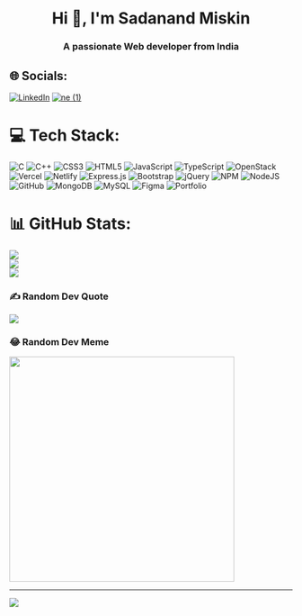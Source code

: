 <h1 align="center">Hi 👋, I'm Sadanand Miskin</h1>
<h3 align="center">A passionate Web developer from India</h3>


## 🌐 Socials:
[![LinkedIn](https://img.shields.io/badge/LinkedIn-%230077B5.svg?logo=linkedin&logoColor=white)](https://linkedin.com/in/sadanand-miskin-a1414a1a4/) 
[![ne (1)](https://github.com/SadanandMiskin/SadanandMiskin/assets/119523972/b3b5f07a-6d67-4a92-b41c-8996dfcd224b)](bit.ly/miskinsadanand)





# 💻 Tech Stack:
![C](https://img.shields.io/badge/c-%2300599C.svg?style=for-the-badge&logo=c&logoColor=white) ![C++](https://img.shields.io/badge/c++-%2300599C.svg?style=for-the-badge&logo=c%2B%2B&logoColor=white) ![CSS3](https://img.shields.io/badge/css3-%231572B6.svg?style=for-the-badge&logo=css3&logoColor=white) ![HTML5](https://img.shields.io/badge/html5-%23E34F26.svg?style=for-the-badge&logo=html5&logoColor=white) ![JavaScript](https://img.shields.io/badge/javascript-%23323330.svg?style=for-the-badge&logo=javascript&logoColor=%23F7DF1E) ![TypeScript](https://img.shields.io/badge/typescript-%23007ACC.svg?style=for-the-badge&logo=typescript&logoColor=white) ![OpenStack](https://img.shields.io/badge/Openstack-%23f01742.svg?style=for-the-badge&logo=openstack&logoColor=white) ![Vercel](https://img.shields.io/badge/vercel-%23000000.svg?style=for-the-badge&logo=vercel&logoColor=white) ![Netlify](https://img.shields.io/badge/netlify-%23000000.svg?style=for-the-badge&logo=netlify&logoColor=#00C7B7) ![Express.js](https://img.shields.io/badge/express.js-%23404d59.svg?style=for-the-badge&logo=express&logoColor=%2361DAFB) ![Bootstrap](https://img.shields.io/badge/bootstrap-%23563D7C.svg?style=for-the-badge&logo=bootstrap&logoColor=white) ![jQuery](https://img.shields.io/badge/jquery-%230769AD.svg?style=for-the-badge&logo=jquery&logoColor=white) ![NPM](https://img.shields.io/badge/NPM-%23000000.svg?style=for-the-badge&logo=npm&logoColor=white) ![NodeJS](https://img.shields.io/badge/node.js-6DA55F?style=for-the-badge&logo=node.js&logoColor=white) ![GitHub](https://img.shields.io/badge/GitHub-%23121011.svg?style=for-the-badge&logo=github&logoColor=white) ![MongoDB](https://img.shields.io/badge/MongoDB-%234ea94b.svg?style=for-the-badge&logo=mongodb&logoColor=white) ![MySQL](https://img.shields.io/badge/mysql-%2300f.svg?style=for-the-badge&logo=mysql&logoColor=white) 	![Figma](https://img.shields.io/badge/figma-%23F24E1E.svg?style=for-the-badge&logo=figma&logoColor=white) ![Portfolio](https://img.shields.io/badge/Portfolio-%23000000.svg?style=for-the-badge&logo=firefox&logoColor=#FF7139)
# 📊 GitHub Stats:
![](https://github-readme-stats.vercel.app/api?username=SadanandMiskin&theme=radical&hide_border=false&include_all_commits=true&count_private=false)<br/>
![](https://github-readme-streak-stats.herokuapp.com/?user=SadanandMiskin&theme=radical&hide_border=false)<br/>
![](https://github-readme-stats.vercel.app/api/top-langs/?username=SadanandMiskin&theme=radical&hide_border=false&include_all_commits=true&count_private=false&layout=compact)

### ✍️ Random Dev Quote
![](https://quotes-github-readme.vercel.app/api?type=horizontal&theme=gruvbox)

### 😂 Random Dev Meme
<img src='https://randommeme-five.vercel.app/' style="height: 400px;"/>

---
[![](https://visitcount.itsvg.in/api?id=SadanandMiskin&icon=0&color=0)](https://visitcount.itsvg.in)

<!-- Proudly created with GPRM ( https://gprm.itsvg.in ) -->
